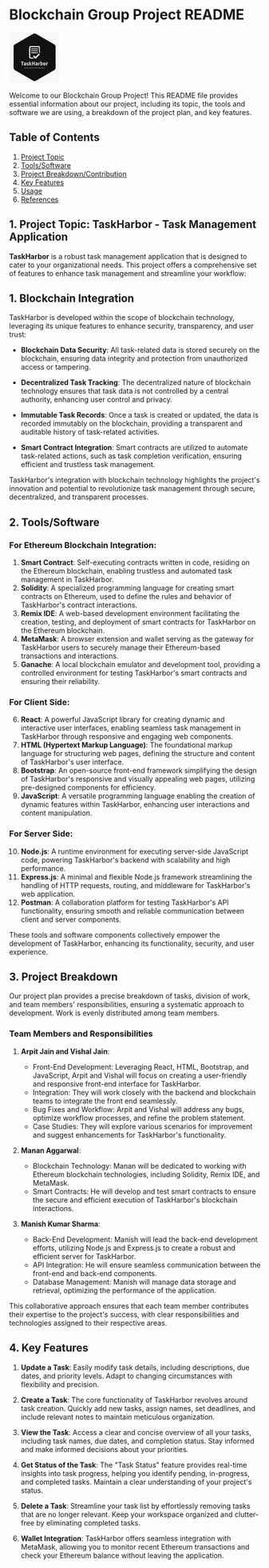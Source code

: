 # Blockchain Group Project README

<kbd><img src="logo.jpg" alt="Image Description" width="100" height="100"></kbd>


Welcome to our Blockchain Group Project! This README file provides essential information about our project, including its topic, the tools and software we are using, a breakdown of the project plan, and key features.

## Table of Contents

1. [Project Topic](#project-topic)
2. [Tools/Software](#toolssoftware)
3. [Project Breakdown/Contribution](#project-breakdown)
4. [Key Features](#key-features)
5. [Usage](#usage)
6. [References](#references)
## 1. Project Topic: TaskHarbor - Task Management Application

**TaskHarbor** is a robust task management application that is designed to cater to your organizational needs. This project offers a comprehensive set of features to enhance task management and streamline your workflow:

## 1. Blockchain Integration

TaskHarbor is developed within the scope of blockchain technology, leveraging its unique features to enhance security, transparency, and user trust:

- **Blockchain Data Security**: All task-related data is stored securely on the blockchain, ensuring data integrity and protection from unauthorized access or tampering.

- **Decentralized Task Tracking**: The decentralized nature of blockchain technology ensures that task data is not controlled by a central authority, enhancing user control and privacy.

- **Immutable Task Records**: Once a task is created or updated, the data is recorded immutably on the blockchain, providing a transparent and auditable history of task-related activities.

- **Smart Contract Integration**: Smart contracts are utilized to automate task-related actions, such as task completion verification, ensuring efficient and trustless task management.

TaskHarbor's integration with blockchain technology highlights the project's innovation and potential to revolutionize task management through secure, decentralized, and transparent processes.

## 2. Tools/Software

### For Ethereum Blockchain Integration:

1. **Smart Contract**: Self-executing contracts written in code, residing on the Ethereum blockchain, enabling trustless and automated task management in TaskHarbor.
2. **Solidity**: A specialized programming language for creating smart contracts on Ethereum, used to define the rules and behavior of TaskHarbor's contract interactions.
3. **Remix IDE**: A web-based development environment facilitating the creation, testing, and deployment of smart contracts for TaskHarbor on the Ethereum blockchain.
4. **MetaMask**: A browser extension and wallet serving as the gateway for TaskHarbor users to securely manage their Ethereum-based transactions and interactions.
5. **Ganache**: A local blockchain emulator and development tool, providing a controlled environment for testing TaskHarbor's smart contracts and ensuring their reliability.

### For Client Side:

6. **React**: A powerful JavaScript library for creating dynamic and interactive user interfaces, enabling seamless task management in TaskHarbor through responsive and engaging web components.
7. **HTML (Hypertext Markup Language)**: The foundational markup language for structuring web pages, defining the structure and content of TaskHarbor's user interface.
8. **Bootstrap**: An open-source front-end framework simplifying the design of TaskHarbor's responsive and visually appealing web pages, utilizing pre-designed components for efficiency.
9. **JavaScript**: A versatile programming language enabling the creation of dynamic features within TaskHarbor, enhancing user interactions and content manipulation.

### For Server Side:

10. **Node.js**: A runtime environment for executing server-side JavaScript code, powering TaskHarbor's backend with scalability and high performance.
11. **Express.js**: A minimal and flexible Node.js framework streamlining the handling of HTTP requests, routing, and middleware for TaskHarbor's web application.
12. **Postman**: A collaboration platform for testing TaskHarbor's API functionality, ensuring smooth and reliable communication between client and server components.

These tools and software components collectively empower the development of TaskHarbor, enhancing its functionality, security, and user experience.

## 3. Project Breakdown

Our project plan provides a precise breakdown of tasks, division of work, and team members' responsibilities, ensuring a systematic approach to development. Work is evenly distributed among team members.

### Team Members and Responsibilities

1. **Arpit Jain and Vishal Jain**:
   - Front-End Development: Leveraging React, HTML, Bootstrap, and JavaScript, Arpit and Vishal will focus on creating a user-friendly and responsive front-end interface for TaskHarbor.
   - Integration: They will work closely with the backend and blockchain teams to integrate the front end seamlessly.
   - Bug Fixes and Workflow: Arpit and Vishal will address any bugs, optimize workflow processes, and refine the problem statement.
   - Case Studies: They will explore various scenarios for improvement and suggest enhancements for TaskHarbor's functionality.

2. **Manan Aggarwal**:
   - Blockchain Technology: Manan will be dedicated to working with Ethereum blockchain technologies, including Solidity, Remix IDE, and MetaMask.
   - Smart Contracts: He will develop and test smart contracts to ensure the secure and efficient execution of TaskHarbor's blockchain interactions.

3. **Manish Kumar Sharma**:
   - Back-End Development: Manish will lead the back-end development efforts, utilizing Node.js and Express.js to create a robust and efficient server for TaskHarbor.
   - API Integration: He will ensure seamless communication between the front-end and back-end components.
   - Database Management: Manish will manage data storage and retrieval, optimizing the performance of the application.

This collaborative approach ensures that each team member contributes their expertise to the project's success, with clear responsibilities and technologies assigned to their respective areas.

## 4. Key Features

1. **Update a Task**: Easily modify task details, including descriptions, due dates, and priority levels. Adapt to changing circumstances with flexibility and precision.

2. **Create a Task**: The core functionality of TaskHarbor revolves around task creation. Quickly add new tasks, assign names, set deadlines, and include relevant notes to maintain meticulous organization.

3. **View the Task**: Access a clear and concise overview of all your tasks, including task names, due dates, and completion status. Stay informed and make informed decisions about your priorities.

4. **Get Status of the Task**: The "Task Status" feature provides real-time insights into task progress, helping you identify pending, in-progress, and completed tasks. Maintain a clear understanding of your project's status.

5. **Delete a Task**: Streamline your task list by effortlessly removing tasks that are no longer relevant. Keep your workspace organized and clutter-free by eliminating completed tasks.

6. **Wallet Integration**: TaskHarbor offers seamless integration with MetaMask, allowing you to monitor recent Ethereum transactions and check your Ethereum balance without leaving the application.

